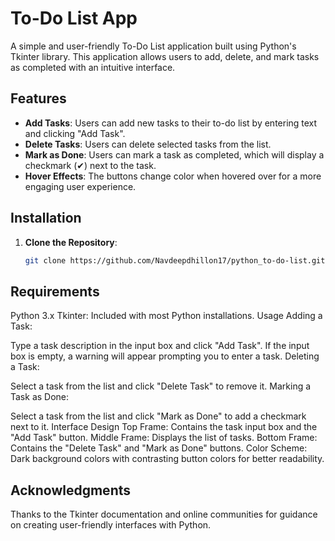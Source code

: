 # To-Do List App

A simple and user-friendly To-Do List application built using Python's Tkinter library. This application allows users to add, delete, and mark tasks as completed with an intuitive interface.

## Features

- **Add Tasks**: Users can add new tasks to their to-do list by entering text and clicking "Add Task".
- **Delete Tasks**: Users can delete selected tasks from the list.
- **Mark as Done**: Users can mark a task as completed, which will display a checkmark (✔) next to the task.
- **Hover Effects**: The buttons change color when hovered over for a more engaging user experience.

## Installation

1. **Clone the Repository**:
   ```bash
   git clone https://github.com/Navdeepdhillon17/python_to-do-list.git

## Requirements
Python 3.x
Tkinter: Included with most Python installations.
Usage
Adding a Task:

Type a task description in the input box and click "Add Task".
If the input box is empty, a warning will appear prompting you to enter a task.
Deleting a Task:

Select a task from the list and click "Delete Task" to remove it.
Marking a Task as Done:

Select a task from the list and click "Mark as Done" to add a checkmark next to it.
Interface Design
Top Frame: Contains the task input box and the "Add Task" button.
Middle Frame: Displays the list of tasks.
Bottom Frame: Contains the "Delete Task" and "Mark as Done" buttons.
Color Scheme: Dark background colors with contrasting button colors for better readability.

## Acknowledgments
Thanks to the Tkinter documentation and online communities for guidance on creating user-friendly interfaces with Python.
